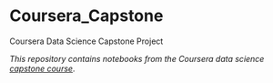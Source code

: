 # Coursera_Capstone
Coursera Data Science Capstone Project

_This repository contains notebooks from the Coursera data science [capstone course](https://www.coursera.org/learn/applied-data-science-capstone/home/welcome)_.
